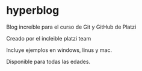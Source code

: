 # hyperblog
Blog increíble para el curso de Git y GitHub de Platzi

Creado por el incleible platzi team

Incluye ejemplos en windows, linus y mac.

Disponible para todas las edades.